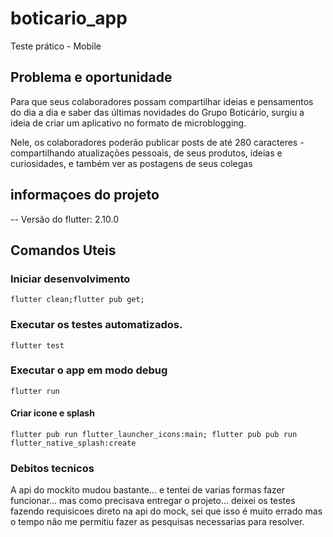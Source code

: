 # boticario_app

Teste prático - Mobile

## Problema e oportunidade
Para que seus colaboradores possam compartilhar ideias e pensamentos do dia a dia e saber das últimas novidades do Grupo Boticário, surgiu a ideia de criar um aplicativo no formato de microblogging.

Nele, os colaboradores poderão publicar posts de até 280 caracteres - compartilhando atualizações pessoais, de seus produtos, ideias e curiosidades, e também ver as postagens de seus colegas


## informaçoes do projeto

-- Versão do flutter: 2.10.0

## Comandos Uteis

### Iniciar desenvolvimento

`flutter clean;flutter pub get;` 

### Executar os testes automatizados.

`flutter test`

### Executar o app em modo debug

`flutter run`

#### Criar icone e splash
`flutter pub run flutter_launcher_icons:main; flutter pub pub run flutter_native_splash:create`

### Debitos tecnicos 

A api do mockito mudou bastante... e tentei de varias formas fazer funcionar... mas como precisava entregar o projeto... deixei os testes fazendo requisicoes direto na api do mock, sei que isso é muito errado mas o tempo não me permitiu fazer as pesquisas necessarias para resolver.
